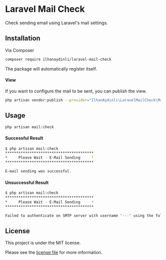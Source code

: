 # Laravel Mail Check

Check sending email using Laravel's mail settings.

## Installation

Via Composer

```bash
composer require ilhanaydinli/laravel-mail-check
```

The package will automatically register itself.

#### View

If you want to configure the mail to be sent, you can publish the view.

```bash
php artisan vendor:publish --provider="IlhanAydinli\LaravelMailCheck\MailCheckProvider" --tag="views"
```

## Usage

```bash
php artisan mail:check
```

#### Successful Result

```bash
$ php artisan mail:check
****************************************
*     Please Wait - E-Mail Sending     *
****************************************

E-mail sending was successful.
```

#### Unsuccessful Result

```bash
$ php artisan mail:check
****************************************
*     Please Wait - E-Mail Sending     *
****************************************

Failed to authenticate on SMTP server with username "---" using the following authenticators: "CRAM-MD5", "LOGIN", "PLAIN". Authenticator "CRAM-MD5" returned "Expected response code "235" but got code "535", with message "535 5.7.0 Invalid login or password".". Authenticator "LOGIN" returned "Expected response code "235" but got code "535", with message "535 5.7.0 Invalid login or password".". Authenticator "PLAIN" returned "Expected response code "235" but got empty code.".
```

## License

This project is under the MIT license.

Please see the [license file](LICENSE) for more information.
